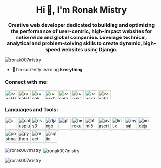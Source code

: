 <h1 align="center">Hi 👋, I'm Ronak Mistry</h1>
<h3 align="center">Creative web developer dedicated to building and optimizing the performance of user-centric, high-impact websites for nationwide and global companies. Leverage technical, analytical and problem-solving skills to create dynamic, high-speed websites using Django.</h3>

<p align="left"> <img src="https://komarev.com/ghpvc/?username=ronak007mistry&label=Profile%20views&color=0e75b6&style=flat" alt="ronak007mistry" /> </p>



- 🌱 I’m currently learning **Everything**

<h3 align="left">Connect with me:</h3>
<p align="left">
<a href="https://dev.to/ronak007mistry" target="blank"><img align="center" src="https://cdn.jsdelivr.net/npm/simple-icons@3.0.1/icons/dev-dot-to.svg" alt="ronak007mistry" height="30" width="40" /></a>
<a href="https://twitter.com/ronak007mistry" target="blank"><img align="center" src="https://cdn.jsdelivr.net/npm/simple-icons@3.0.1/icons/twitter.svg" alt="ronak007mistry" height="30" width="40" /></a>
<a href="https://linkedin.com/in/ronak mistry" target="blank"><img align="center" src="https://cdn.jsdelivr.net/npm/simple-icons@3.0.1/icons/linkedin.svg" alt="ronak mistry" height="30" width="40" /></a>
<a href="https://instagram.com/ronak007mistry" target="blank"><img align="center" src="https://cdn.jsdelivr.net/npm/simple-icons@3.0.1/icons/instagram.svg" alt="ronak007mistry" height="30" width="40" /></a>
<a href="https://www.codechef.com/users/ronakzerocool" target="blank"><img align="center" src="https://cdn.jsdelivr.net/npm/simple-icons@3.1.0/icons/codechef.svg" alt="ronakzerocool" height="30" width="40" /></a>
<a href="https://www.hackerrank.com/ronakzerocool" target="blank"><img align="center" src="https://cdn.jsdelivr.net/npm/simple-icons@3.0.1/icons/hackerrank.svg" alt="ronakzerocool" height="30" width="40" /></a>
<a href="https://codeforces.com/profile/ronakzerocool" target="blank"><img align="center" src="https://cdn.jsdelivr.net/npm/simple-icons@3.0.1/icons/codeforces.svg" alt="ronakzerocool" height="30" width="40" /></a>
<a href="http://www.hackerearth.com/@ronakzerocool" target="blank"><img align="center" src="https://cdn.jsdelivr.net/npm/simple-icons@3.0.1/icons/hackerearth.svg" alt="ronakzerocool" height="30" width="40" /></a>
</p>

<h3 align="left">Languages and Tools:</h3>
<p align="left"> <a href="https://backbonejs.org" target="_blank"> </a> <a href="https://www.cprogramming.com/" target="_blank"> <img src="https://devicons.github.io/devicon/devicon.git/icons/c/c-original.svg" alt="c" width="40" height="40"/> </a> <a href="https://www.w3schools.com/cpp/" target="_blank"> <img src="https://devicons.github.io/devicon/devicon.git/icons/cplusplus/cplusplus-original.svg" alt="cplusplus" width="40" height="40"/> </a> <a href="https://www.w3schools.com/css/" target="_blank"> <img src="https://devicons.github.io/devicon/devicon.git/icons/css3/css3-original-wordmark.svg" alt="css3" width="40" height="40"/> </a> <a href="https://www.djangoproject.com/" target="_blank"> <img src="https://devicons.github.io/devicon/devicon.git/icons/django/django-original.svg" alt="django" width="40" height="40"/> </a> <a href="https://git-scm.com/" target="_blank"> <img src="https://www.vectorlogo.zone/logos/git-scm/git-scm-icon.svg" alt="git" width="40" height="40"/> </a> <a href="https://heroku.com" target="_blank"> <img src="https://www.vectorlogo.zone/logos/heroku/heroku-icon.svg" alt="heroku" width="40" height="40"/> </a> <a href="https://www.w3.org/html/" target="_blank"> <img src="https://devicons.github.io/devicon/devicon.git/icons/html5/html5-original-wordmark.svg" alt="html5" width="40" height="40"/> </a> <a href="https://developer.mozilla.org/en-US/docs/Web/JavaScript" target="_blank"> <img src="https://devicons.github.io/devicon/devicon.git/icons/javascript/javascript-original.svg" alt="javascript" width="40" height="40"/> </a> <a href="https://www.linux.org/" target="_blank"> <img src="https://devicons.github.io/devicon/devicon.git/icons/linux/linux-original.svg" alt="linux" width="40" height="40"/> </a> <a href="https://www.mysql.com/" target="_blank"> <img src="https://devicons.github.io/devicon/devicon.git/icons/mysql/mysql-original-wordmark.svg" alt="mysql" width="40" height="40"/> </a> <a href="https://nodejs.org" target="_blank"> <img src="https://devicons.github.io/devicon/devicon.git/icons/nodejs/nodejs-original-wordmark.svg" alt="nodejs" width="40" height="40"/> </a> <a href="https://postman.com" target="_blank"> <img src="https://www.vectorlogo.zone/logos/getpostman/getpostman-icon.svg" alt="postman" width="40" height="40"/> </a> <a href="https://www.python.org" target="_blank"> <img src="https://devicons.github.io/devicon/devicon.git/icons/python/python-original.svg" alt="python" width="40" height="40"/> </a> <a href="https://reactjs.org/" target="_blank"> <img src="https://devicons.github.io/devicon/devicon.git/icons/react/react-original-wordmark.svg" alt="react" width="40" height="40"/> </a> <a href="https://www.sqlite.org/" target="_blank"> <img src="https://www.vectorlogo.zone/logos/sqlite/sqlite-icon.svg" alt="sqlite" width="40" height="40"/> </a> </p>

<p><img align="left" src="https://github-readme-stats.vercel.app/api/top-langs?username=ronak007mistry&show_icons=true&locale=en&layout=compact" alt="ronak007mistry" /></p>

<p>&nbsp;<img align="center" src="https://github-readme-stats.vercel.app/api?username=ronak007mistry&show_icons=true&locale=en" alt="ronak007mistry" /></p>

<p><img align="center" src="https://github-readme-streak-stats.herokuapp.com/?user=ronak007mistry&" alt="ronak007mistry" /></p>
